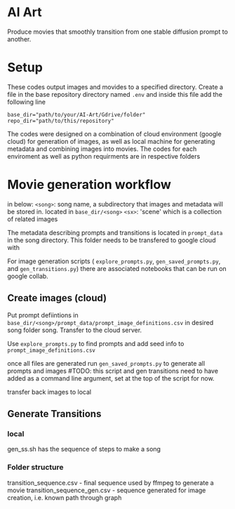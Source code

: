 # AI Art

Produce movies that smoothly transition from one stable diffusion prompt to another.


# Setup 

These codes output images and movides to a specified directory. Create a file in the base repository directory named `.env` and inside this file add the following line 

```
base_dir="path/to/your/AI-Art/Gdrive/folder"
repo_dir="path/to/this/repository"
```

The codes were designed on a combination of cloud environment (google cloud) for generation of images, as well as local machine for generating metadata and combining images into movies. The codes for each enviroment as well as python requirments are in respective folders



# Movie generation workflow

in below: 
`<song>`: song name, a subdirectory that images and metadata will be stored in. located in `base_dir/<song>`
`<sx>`: 'scene' which is a collection of related images

The metadata describing prompts and transitions is located in `prompt_data` in the song directory. This folder needs to be transfered to google cloud with 

For image generation scripts ( `explore_prompts.py`, `gen_saved_prompts.py`, and `gen_transitions.py`) there are associated notebooks that can be run on google collab. 

## Create images (cloud)

Put prompt defiintions in `base_dir/<song>/prompt_data/prompt_image_definitions.csv` in desired song folder song. Transfer to the cloud server. 

Use `explore_prompts.py` to find prompts and add seed info to `prompt_image_definitions.csv`

once all files are generated run `gen_saved_prompts.py` to generate all prompts and images 
#TODO: this script and gen transitions need to have <song> added as a command line argument, set at the top of the script for now. 

transfer back images to local

## Generate Transitions

### local

gen_ss.sh has the sequence of steps to make a song

### Folder structure

transition_sequence.csv - final sequence used by ffmpeg to generate a movie
transition_sequence_gen.csv - sequence generated for image creation, i.e. known path through graph